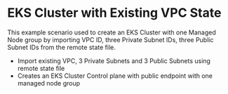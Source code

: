 # EKS Cluster with Existing VPC State

This example scenario used to create an EKS Cluster with one Managed Node group by importing VPC ID, three Private Subnet IDs,
three Public Subnet IDs from the remote state file.

 - Import existing VPC, 3 Private Subnets and 3 Public Subnets using remote state file
 - Creates an EKS Cluster Control plane with public endpoint with one managed node group
 
 